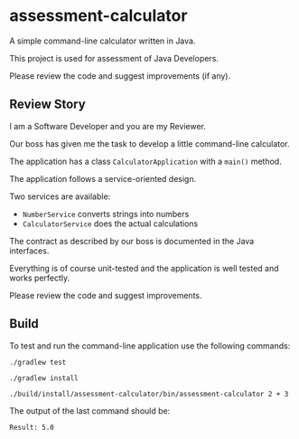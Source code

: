 # assessment-calculator

A simple command-line calculator written in Java.

This project is used for assessment of Java Developers.

Please review the code and suggest improvements (if any).

## Review Story

I am a Software Developer and you are my Reviewer.

Our boss has given me the task to develop a little command-line calculator.

The application has a class `CalculatorApplication` with a `main()` method.

The application follows a service-oriented design.

Two services are available:

- `NumberService` converts strings into numbers
- `CalculatorService` does the actual calculations

The contract as described by our boss is documented in the
Java interfaces.

Everything is of course unit-tested and the application is well tested
and works perfectly.

Please review the code and suggest improvements.


## Build

To test and run the command-line application use the following commands: 

```console
./gradlew test
```


```console
./gradlew install

./build/install/assessment-calculator/bin/assessment-calculator 2 + 3
```

The output of the last command should be:
```
Result: 5.0

```


